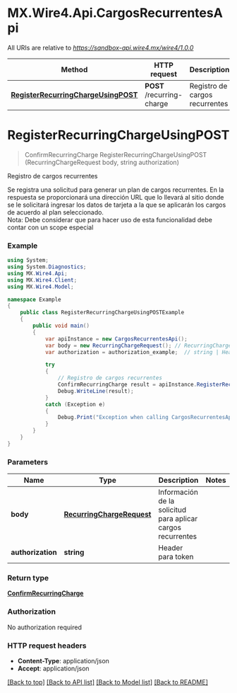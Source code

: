 # MX.Wire4.Api.CargosRecurrentesApi

All URIs are relative to *https://sandbox-api.wire4.mx/wire4/1.0.0*

Method | HTTP request | Description
------------- | ------------- | -------------
[**RegisterRecurringChargeUsingPOST**](CargosRecurrentesApi.md#registerrecurringchargeusingpost) | **POST** /recurring-charge | Registro de cargos recurrentes

<a name="registerrecurringchargeusingpost"></a>
# **RegisterRecurringChargeUsingPOST**
> ConfirmRecurringCharge RegisterRecurringChargeUsingPOST (RecurringChargeRequest body, string authorization)

Registro de cargos recurrentes

 Se registra una solicitud para generar un plan de cargos recurrentes. En la respuesta se proporcionará una dirección URL que lo llevará al sitio donde se le solicitará ingresar los datos de tarjeta a la que se aplicarán los cargos de acuerdo al plan seleccionado.<br> Nota: Debe considerar que para hacer uso de esta funcionalidad debe contar con un scope  especial

### Example
```csharp
using System;
using System.Diagnostics;
using MX.Wire4.Api;
using MX.Wire4.Client;
using MX.Wire4.Model;

namespace Example
{
    public class RegisterRecurringChargeUsingPOSTExample
    {
        public void main()
        {
            var apiInstance = new CargosRecurrentesApi();
            var body = new RecurringChargeRequest(); // RecurringChargeRequest | Información de la solicitud para aplicar cargos recurrentes
            var authorization = authorization_example;  // string | Header para token

            try
            {
                // Registro de cargos recurrentes
                ConfirmRecurringCharge result = apiInstance.RegisterRecurringChargeUsingPOST(body, authorization);
                Debug.WriteLine(result);
            }
            catch (Exception e)
            {
                Debug.Print("Exception when calling CargosRecurrentesApi.RegisterRecurringChargeUsingPOST: " + e.Message );
            }
        }
    }
}
```

### Parameters

Name | Type | Description  | Notes
------------- | ------------- | ------------- | -------------
 **body** | [**RecurringChargeRequest**](RecurringChargeRequest.md)| Información de la solicitud para aplicar cargos recurrentes | 
 **authorization** | **string**| Header para token | 

### Return type

[**ConfirmRecurringCharge**](ConfirmRecurringCharge.md)

### Authorization

No authorization required

### HTTP request headers

 - **Content-Type**: application/json
 - **Accept**: application/json

[[Back to top]](#) [[Back to API list]](../README.md#documentation-for-api-endpoints) [[Back to Model list]](../README.md#documentation-for-models) [[Back to README]](../README.md)
